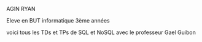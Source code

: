 AGIN RYAN

Eleve en BUT informatique 3ème années

voici tous les TDs et TPs de SQL et NoSQL avec le professeur Gael Guibon

